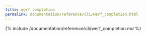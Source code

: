 ```yaml
---
title: werf completion
permalink: documentation/reference/cli/werf_completion.html
---
```


{% include /documentation/reference/cli/werf_completion.md %}
